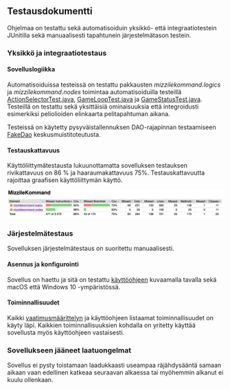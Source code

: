 ## Testausdokumentti

Ohjelmaa on testattu sekä automatisoiduin yksikkö- että integraatiotestein JUnitilla sekä manuaalisesti tapahtunein järjestelmätason testein.

### Yksikkö ja integraatiotestaus

#### Sovelluslogiikka

Automatisoiduissa testeissä on testattu pakkausten *mizzilekommand.logics* ja *mizzilekommand.nodes* toimintaa automatisoiduilla testeillä [ActionSelectorTest.java](https://github.com/majormalfunk/otm-harjoitustyo/blob/master/MizzileKommand/src/test/java/mizzilekommand/tests/ActionSelectorTest.java), [GameLoopTest.java](https://github.com/majormalfunk/otm-harjoitustyo/blob/master/MizzileKommand/src/test/java/mizzilekommand/tests/GameLoopTest.java) ja [GameStatusTest.java](https://github.com/majormalfunk/otm-harjoitustyo/blob/master/MizzileKommand/src/test/java/mizzilekommand/tests/GameStatusTest.java). Testeillä on testattu sekä yksittäisiä ominaisuuksia että integroidusti esimerkiksi peliolioiden elinkaarta pelitapahtuman aikana.

Testeissä on käytetty pysyväistallennuksen DAO-rajapinnan testaamiseen [FakeDao](https://github.com/majormalfunk/otm-harjoitustyo/blob/master/MizzileKommand/src/test/java/mizzilekommand/tests/FakeDao.java) keskusmuistitoteutusta.

#### Testauskattavuus

Käyttöliittymätestausta lukuunottamatta sovelluksen testauksen rivikattavuus on 86 % ja haaraumakattavuus 75%. Testauskattavuutta rajoittaa graafisen käyttöliittymän käyttö.

![Testauskattavuus](https://github.com/majormalfunk/otm-harjoitustyo/blob/master/dokumentaatio/Testauskattavuus.png)

### Järjestelmätestaus

Sovelluksen järjestelmätestaus on suoritettu manuaalisesti.

#### Asennus ja konfigurointi

Sovellus on haettu ja sitä on testattu [käyttöohjeen](https://github.com/majormalfunk/otm-harjoitustyo/blob/master/dokumentaatio/Kayttoohje.md) kuvaamalla tavalla sekä macOS että Windows 10 -ympäristössä.

#### Toiminnallisuudet

Kaikki [vaatimusmäärittelyn]() ja käyttöohjeen listaamat toiminnallisuudet on käyty läpi. Kaikkien toiminnallisuuksien kohdalla on yritetty käyttää sovellusta myös käyttöohjeen vastaisesti.

### Sovellukseen jääneet laatuongelmat

Sovellus ei pysty toistamaan laadukkaasti useampaa räjähdysääntä samaan aikaan vaan edellinen katkeaa seuraavan alkaessa tai myöhemmin alkanut ei kuulu ollenkaan.


